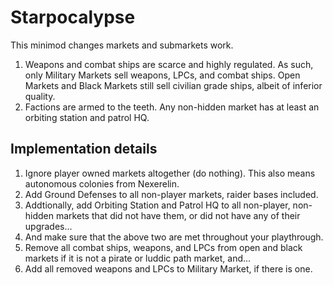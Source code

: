 # Starpocalypse

This minimod changes markets and submarkets work.

1. Weapons and combat ships are scarce and highly regulated. As such, only Military Markets sell weapons, LPCs, and combat ships. Open Markets and Black Markets still sell civilian grade ships, albeit of inferior quality.
1. Factions are armed to the teeth. Any non-hidden market has at least an orbiting station and patrol HQ.

## Implementation details

1. Ignore player owned markets altogether (do nothing). This also means autonomous colonies from Nexerelin.
1. Add Ground Defenses to all non-player markets, raider bases included.
1. Addtionally, add Orbiting Station and Patrol HQ to all non-player, non-hidden markets that did not have them, or did not have any of their upgrades...
1. And make sure that the above two are met throughout your playthrough.
1. Remove all combat ships, weapons, and LPCs from open and black markets if it is not a pirate or luddic path market, and...
1. Add all removed  weapons and LPCs to Military Market, if there is one.
